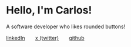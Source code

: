 # Hello, I'm Carlos!

A software developer who likes rounded buttons!

<div style="display: flex; gap: 2em;">
  <a href="https://linkedin.com/in/socarlosb" target="_blank">linkedIn</a>
  <a href="https://x.com/socarlosb" target="_blank">x (twitter)</a>
  <a href="https://github.com/socarlosb" target="_blank">github</a>
</div>


